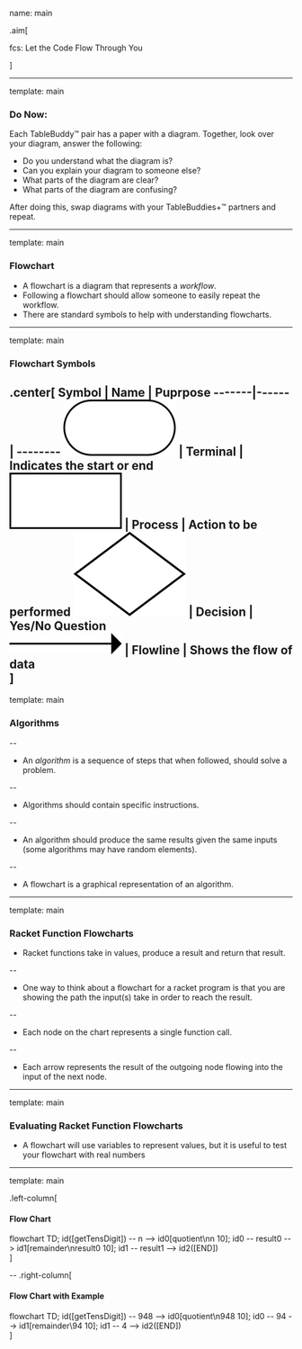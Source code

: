 name: main

.aim[<div>
fcs: Let the Code Flow Through You
</div>]

---
template: main

### Do Now:

Each TableBuddy™ pair has a paper with a diagram. Together, look over your diagram, answer the following:
- Do you understand what the diagram is?
- Can you explain your diagram to someone else?
- What parts of the diagram are clear?
- What parts of the diagram are confusing?


After doing this, swap diagrams with your TableBuddies+™ partners and repeat.


---
template: main

### Flowchart

- A flowchart is a diagram that represents a _workflow_.
- Following a flowchart should allow someone to easily repeat the workflow.
- There are standard symbols to help with understanding flowcharts.

---
template: main

### Flowchart Symbols

.center[
Symbol | Name | Puprpose
-------|------| --------
![terminal](img/12_terminal.png)  | Terminal  | Indicates the start or end  
![process](img/12_process.png) | Process  | Action to be performed
![decision](img/12_decision.png)  | Decision   | Yes/No Question  
![arrow](img/12_arrow.png)     | Flowline   | Shows the flow of data  
]
---
template: main

### Algorithms

--

- An _algorithm_ is a sequence of steps that when followed, should solve a problem.

--
- Algorithms should contain specific instructions.

--
- An algorithm should produce the same results given the same inputs (some algorithms may have random elements).

--
- A flowchart is a graphical representation of an algorithm.

---
template: main

### Racket Function Flowcharts

- Racket functions take in values, produce a result and return that result.

--
- One way to think about a flowchart for a racket program is that you are showing the path the input(s) take in order to reach the result.

--
- Each node on the chart represents a single function call.

--
- Each arrow represents the result of the outgoing node flowing into the input of the next node.

---
template: main

### Evaluating Racket Function Flowcharts

- A flowchart will use variables to represent values, but it is useful to test your flowchart with real numbers

---
template: main

.left-column[
#### Flow Chart
<div class="mermaid">
flowchart TD;
  id([getTensDigit]) -- n --> id0[quotient\nn 10];
  id0 -- result0 --> id1[remainder\nresult0 10];
  id1 -- result1 --> id2([END])
</div>
]

--
.right-column[
#### Flow Chart with Example
<div class="mermaid">
flowchart TD;
  id([getTensDigit]) -- 948 --> id0[quotient\n948 10];
  id0 -- 94 --> id1[remainder\94 10];
  id1 -- 4 --> id2([END])
</div>
]
